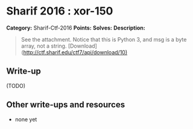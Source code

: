 # Sharif 2016 : xor-150

**Category:** Sharif-Ctf-2016
**Points:** 
**Solves:** 
**Description:**

> See the attachment. Notice that this is Python 3, and msg is a byte array, not a string. [Download](<http://ctf.sharif.edu/ctf7/api/download/10)>


## Write-up

(TODO)

## Other write-ups and resources

* none yet
